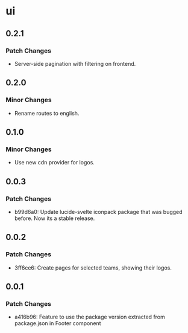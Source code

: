 # ui

## 0.2.1

### Patch Changes

- Server-side pagination with filtering on frontend.

## 0.2.0

### Minor Changes

- Rename routes to english.

## 0.1.0

### Minor Changes

- Use new cdn provider for logos.

## 0.0.3

### Patch Changes

- b99d6a0: Update lucide-svelte iconpack package that was bugged before. Now its a stable release.

## 0.0.2

### Patch Changes

- 3ff6ce6: Create pages for selected teams, showing their logos.

## 0.0.1

### Patch Changes

- a416b96: Feature to use the package version extracted from package.json in Footer component
